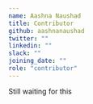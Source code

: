 ```yaml
---
name: Aashna Naushad
title: Contributor
github: aashnanaushad
twitter: ""
linkedin: ""
slack: ""
joining_date: ""
role: "contributor"
---
```


Still waiting for this
